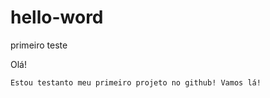 # hello-word
primeiro teste

  Olá!
  
    Estou testanto meu primeiro projeto no github! Vamos lá!
